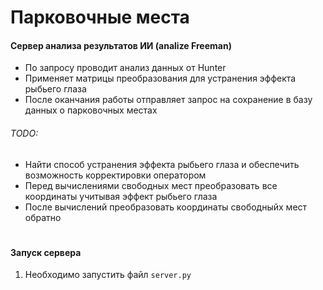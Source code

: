# Парковочные места

#### Сервер анализа результатов ИИ (analize Freeman)
* По запросу проводит анализ данных от Hunter
* Применяет матрицы преобразования для устранения эффекта рыбьего глаза
* После оканчания работы отправляет запрос на сохранение в базу данных о парковочных местах
###### TODO:
* Найти способ устранения эффекта рыбьего глаза и обеспечить возможность корректировки оператором
* Перед вычислениями свободных мест преобразовать все координаты учитывая эффект рыбьего глаза
* После вычислений преобразовать координаты свободныйх мест обратно
#
#### Запуск сервера
1. Необходимо запустить файл `server.py`
